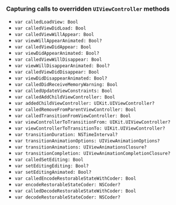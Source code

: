 ### Capturing calls to overridden `UIViewController` methods

 - `var calledLoadView: Bool`
 - `var calledViewDidLoad: Bool`
 - `var calledViewWillAppear: Bool`
 - `var viewWillAppearAnimated: Bool?`
 - `var calledViewDidAppear: Bool`
 - `var viewDidAppearAnimated: Bool?`
 - `var calledViewWillDisappear: Bool`
 - `var viewWillDisappearAnimated: Bool?`
 - `var calledViewDidDisappear: Bool`
 - `var viewDidDisappearAnimated: Bool?`
 - `var calledDidReceiveMemoryWarning: Bool`
 - `var calledUpdateViewConstraints: Bool`
 - `var calledAddChildViewController: Bool`
 - `var addedChildViewController: UIKit.UIViewController?`
 - `var calledRemoveFromParentViewController: Bool`
 - `var calledTransitionFromViewController: Bool`
 - `var viewControllerToTransitionFrom: UIKit.UIViewController?`
 - `var viewControllerToTransitionTo: UIKit.UIViewController?`
 - `var transitionDuration: NSTimeInterval?`
 - `var transitionAnimationOptions: UIViewAnimationOptions?`
 - `var transitionAnimations: UIViewAnimationsClosure?`
 - `var transitionCompletion: UIViewAnimationCompletionClosure?`
 - `var calledSetEditing: Bool`
 - `var setEditingEditing: Bool?`
 - `var setEditingAnimated: Bool?`
 - `var calledEncodeRestorableStateWithCoder: Bool`
 - `var encodeRestorableStateCoder: NSCoder?`
 - `var calledDecodeRestorableStateWithCoder: Bool`
 - `var decodeRestorableStateCoder: NSCoder?`
